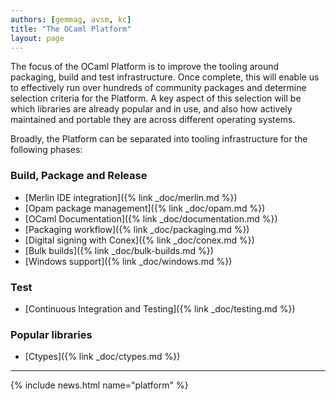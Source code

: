 ```yaml
---
authors: [gemmag, avsm, kc]
title: "The OCaml Platform"
layout: page
---
```


The focus of the OCaml Platform is to improve the tooling around packaging, build and test infrastructure. Once complete, this will enable us to effectively run over hundreds of community packages and determine selection criteria for the Platform. A key aspect of this selection will be which libraries are already popular and in use, and also how actively maintained and portable they are across different operating systems.

Broadly, the Platform can be separated into tooling infrastructure for the following phases:

### Build, Package and Release

* [Merlin IDE integration]({% link _doc/merlin.md %})
* [Opam package management]({% link _doc/opam.md %})
* [OCaml Documentation]({% link _doc/documentation.md %})
* [Packaging workflow]({% link _doc/packaging.md %})
* [Digital signing with Conex]({% link _doc/conex.md %})
* [Bulk builds]({% link _doc/bulk-builds.md %})
* [Windows support]({% link _doc/windows.md %})

### Test

* [Continuous Integration and Testing]({% link _doc/testing.md %})

### Popular libraries

* [Ctypes]({% link _doc/ctypes.md %})

----

{% include news.html name="platform" %}
